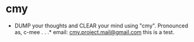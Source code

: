 # cmy
* DUMP your thoughts and CLEAR your mind using "cmy". Pronounced as, c-mee . . .*
email: cmy.project.mail@gmail.com
this is a test.
